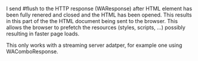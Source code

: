 I send #flush to the HTTP response (WAResponse) after HTML <head> element has been fully renered and closed and the HTML <body> has been opened. This results in this part of the the HTML document being sent to the browser. This allows the browser to prefetch the resources (styles, scripts, ...) possibly resulting in faster page loads.

This only works with a streaming server adatper, for example one using WAComboResponse.